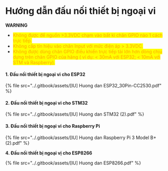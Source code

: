 # Hướng dẫn đấu nối thiết bị ngoại vi

**WARNING**

* <mark style="color:orange;">Không được để nguồn >3.3VDC chạm vào bất kì chân GPIO nào 1 cách trực tiếp.</mark>
* <mark style="color:orange;">Không cấp tín hiệu vào chân Input với mức điện áp > 3.3VDC.</mark>
* <mark style="color:orange;">Không được dùng chân GPIO điều khiển trực tiếp tải lớn hơn dòng chịu dựng trên chân GPIO của hãng ( ví dụ: < 30mA với ESP32; < 10mA với STM và Raspberry).</mark>

#### 1. Đấu nối thiết bị ngoại vi cho ESP32

{% file src="../.gitbook/assets/[IU] Huong dan ESP32_30Pin-CC2530.pdf" %}

#### 2. Đấu nối thiết bị ngoại vi cho STM32

{% file src="../.gitbook/assets/[IU] Huong dan STM32 (2).pdf" %}

#### 3. Đấu nối thiết bị ngoại vi cho Raspberry Pi

{% file src="../.gitbook/assets/[IU] Huong dan Raspberry Pi 3 Model B+ (2).pdf" %}

**4. Đấu nối thiết bị ngoại vị cho ESP8266**

{% file src="../.gitbook/assets/[IU] Huong dan ESP8266.pdf" %}
